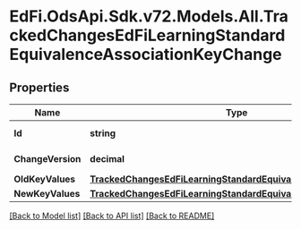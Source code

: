 # EdFi.OdsApi.Sdk.v72.Models.All.TrackedChangesEdFiLearningStandardEquivalenceAssociationKeyChange

## Properties

Name | Type | Description | Notes
------------ | ------------- | ------------- | -------------
**Id** | **string** | Resource identifier | [optional] 
**ChangeVersion** | **decimal** | Change version | [optional] 
**OldKeyValues** | [**TrackedChangesEdFiLearningStandardEquivalenceAssociationKey**](TrackedChangesEdFiLearningStandardEquivalenceAssociationKey.md) |  | [optional] 
**NewKeyValues** | [**TrackedChangesEdFiLearningStandardEquivalenceAssociationKey**](TrackedChangesEdFiLearningStandardEquivalenceAssociationKey.md) |  | [optional] 

[[Back to Model list]](../../README.md#documentation-for-models) [[Back to API list]](../../README.md#documentation-for-api-endpoints) [[Back to README]](../../README.md)

